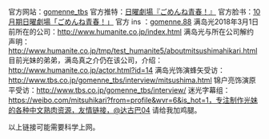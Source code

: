 官方网站：[gomenne_tbs](http://www.tbs.co.jp/gomenne_tbs/)
官方推特：[日曜劇場『ごめんね青春！』](https://twitter.com/gomenne_tbs)
官方脸书：[10月期日曜劇場「ごめんね青春！」](https://www.facebook.com/gomennetbs)
官方 ins ：[gomenne.88](https://www.instagram.com/gomenne.88/)
满岛光2018年3月1日前所在的公司：http://www.humanite.co.jp/index.html
满岛光与所在公司解约声明：http://www.humanite.co.jp/tmp/test_humanite5/aboutmitsushimahikari.html
目前光妹的弟弟，满岛真之介仍在该公司，介绍：http://www.humanite.co.jp/actor.html?id=14
满岛光饰演蜂矢受访：http://www.tbs.co.jp/gomenne_tbs/interview/mitsushima.html
锦户亮饰演原平受访：http://www.tbs.co.jp/gomenne_tbs/interview/
迷光字幕组：https://weibo.com/mitsuhikari?from=profile&wvr=6&is_hot=1，专注制作光妹的各种中文熟肉资源，友情链接，@达古巴04 请给我加鸡腿。






以上链接可能需要科学上网。
